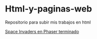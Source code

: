 # Html-y-paginas-web
Repositorio para subir mis trabajos en html

[Space Invaders en Phaser terminado](/JuegoenPhaser/)

